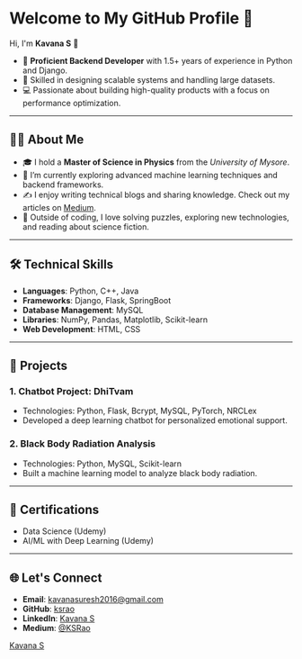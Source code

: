# Welcome to My GitHub Profile 👋

Hi, I'm **Kavana S** 🚀

- 🌟 **Proficient Backend Developer** with 1.5+ years of experience in Python and Django.
- 🧠 Skilled in designing scalable systems and handling large datasets.
- 💻 Passionate about building high-quality products with a focus on performance optimization.

---

## 🧑‍💻 About Me

- 🎓 I hold a **Master of Science in Physics** from the *University of Mysore*.
- 🌱 I’m currently exploring advanced machine learning techniques and backend frameworks.
- ✍️ I enjoy writing technical blogs and sharing knowledge. Check out my articles on [Medium](https://ks-rao.medium.com/).
- 🌟 Outside of coding, I love solving puzzles, exploring new technologies, and reading about science fiction.

---

## 🛠️ Technical Skills

- **Languages**: Python, C++, Java
- **Frameworks**: Django, Flask, SpringBoot
- **Database Management**: MySQL
- **Libraries**: NumPy, Pandas, Matplotlib, Scikit-learn
- **Web Development**: HTML, CSS

---

## 🌟 Projects

### 1. **Chatbot Project: DhiTvam**
   - Technologies: Python, Flask, Bcrypt, MySQL, PyTorch, NRCLex
   - Developed a deep learning chatbot for personalized emotional support.

### 2. **Black Body Radiation Analysis**
   - Technologies: Python, MySQL, Scikit-learn
   - Built a machine learning model to analyze black body radiation.

---

## 📜 Certifications

- Data Science (Udemy)
- AI/ML with Deep Learning (Udemy)

---

## 🌐 Let's Connect

- **Email**: [kavanasuresh2016@gmail.com](mailto:kavanasuresh2016@gmail.com)
- **GitHub**: [ksrao](https://github.com/kavanasrao)
- **LinkedIn**: [Kavana S](https://linkedin.com/in/kavana-s)
- **Medium**: [@KSRao](https://ks-rao.medium.com/)


<div class="badge-base LI-profile-badge" data-locale="en_US" data-size="medium" data-theme="light" data-type="HORIZONTAL" data-vanity="kavana-s-0759b3175" data-version="v1"><a class="badge-base__link LI-simple-link" href="https://in.linkedin.com/in/kavana-s-0759b3175?trk=profile-badge">Kavana S</a></div>
              
<!---
kavanasrao/kavanasrao is a ✨ special ✨ repository because its `README.md` (this file) appears on your GitHub profile.
You can click the Preview link to take a look at your changes.
--->
